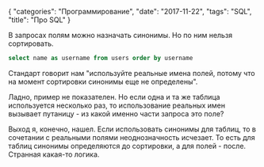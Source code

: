 {
   "categories": "Программирование",
   "date": "2017-11-22",
   "tags": "SQL",
   "title": "Про SQL"
}

В запросах полям можно назначать синонимы. Но по ним нельзя сортировать.

```SQL
select name as username from users order by username
```

Стандарт говорит нам "используйте реальные имена полей, потому что на момент сортировки синонимы еще не определены".

Ладно, пример не показателен. Но если одна и та же таблица используется несколько раз, то использование реальных имен вызывает путаницу - из какой именно части запроса это поле?

Выход я, конечно, нашел. Если использовать синонимы для таблиц, то в сочетании с реальными полями неоднозначность исчезает. То есть для таблиц синонимы определяются до сортировки, а для полей - после. Странная какая-то логика.
